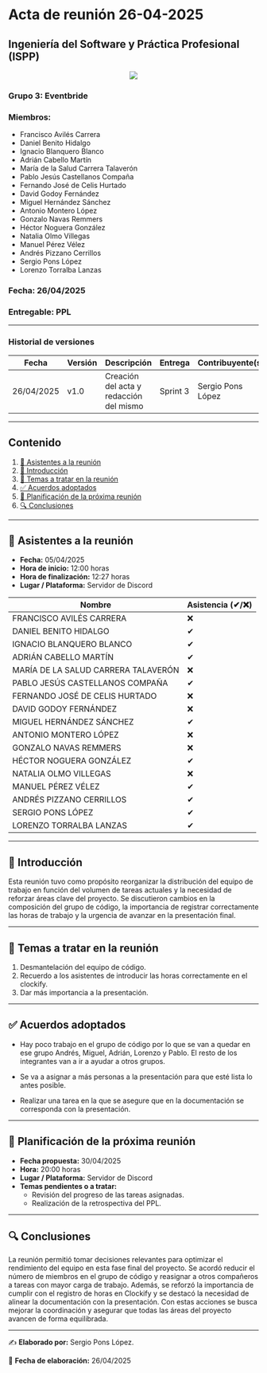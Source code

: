 # Acta de reunión 26-04-2025
## Ingeniería del Software y Práctica Profesional (ISPP)
<center><img src="https://iili.io/3BcQ3YJ.md.png"></img></center>

### Grupo 3: Eventbride

### Miembros:
- Francisco Avilés Carrera
- Daniel Benito Hidalgo
- Ignacio Blanquero Blanco
- Adrián Cabello Martín
- María de la Salud Carrera Talaverón
- Pablo Jesús Castellanos Compaña
- Fernando José de Celis Hurtado
- David Godoy Fernández
- Miguel Hernández Sánchez
- Antonio Montero López
- Gonzalo Navas Remmers
- Héctor Noguera González
- Natalia Olmo Villegas
- Manuel Pérez Vélez
- Andrés Pizzano Cerrillos
- Sergio Pons López
- Lorenzo Torralba Lanzas

### Fecha: 26/04/2025
### Entregable: PPL

---

### Historial de versiones

| Fecha      | Versión | Descripción                                | Entrega  | Contribuyente(s)                    |
|------------|---------|--------------------------------------------|----------|-------------------------------------|
| 26/04/2025 | v1.0    | Creación del acta y redacción del mismo    | Sprint 3 | Sergio Pons López |


---

## Contenido
1. [👥 Asistentes a la reunión](#asistentes)
2. [📝 Introducción](#intro)
3. [📌 Temas a tratar en la reunión](#temas-a-tratar)
4. [✅ Acuerdos adoptados](#acuerdos-adoptados)
5. [📅 Planificación de la próxima reunión](#proxima-reunion)
6. [🔍 Conclusiones](#conclusiones)

---

<div id='asistentes'></div>

## 👥 Asistentes a la reunión
- **Fecha:** 05/04/2025
- **Hora de inicio:** 12:00 horas
- **Hora de finalización:** 12:27 horas
- **Lugar / Plataforma:** Servidor de Discord

| Nombre | Asistencia (✔/❌) |
|--------|-------------------|
| FRANCISCO AVILÉS CARRERA | ❌ |
| DANIEL BENITO HIDALGO | ✔ |
| IGNACIO BLANQUERO BLANCO | ✔ |
| ADRIÁN CABELLO MARTÍN | ✔ |
| MARÍA DE LA SALUD CARRERA TALAVERÓN | ❌ |
| PABLO JESÚS CASTELLANOS COMPAÑA | ✔ |
| FERNANDO JOSÉ DE CELIS HURTADO | ❌ |
| DAVID GODOY FERNÁNDEZ | ❌ |
| MIGUEL HERNÁNDEZ SÁNCHEZ | ✔ |
| ANTONIO MONTERO LÓPEZ | ❌ |
| GONZALO NAVAS REMMERS | ❌ |
| HÉCTOR NOGUERA GONZÁLEZ | ✔ |
| NATALIA OLMO VILLEGAS | ❌ |
| MANUEL PÉREZ VÉLEZ | ✔ |
| ANDRÉS PIZZANO CERRILLOS | ✔ |
| SERGIO PONS LÓPEZ | ✔ |
| LORENZO TORRALBA LANZAS | ✔ |

---

<div id='intro'></div>

## 📝 Introducción

Esta reunión tuvo como propósito reorganizar la distribución del equipo de trabajo en función del volumen de tareas actuales y la necesidad de reforzar áreas clave del proyecto. Se discutieron cambios en la composición del grupo de código, la importancia de registrar correctamente las horas de trabajo y la urgencia de avanzar en la presentación final.

---

<div id='temas-a-tratar'></div>

## 📌 Temas a tratar en la reunión

1. Desmantelación del equipo de código.
2. Recuerdo a los asistentes de introducir las horas correctamente en el clockify.
3. Dar más importancia a la presentación.

---

<div id='acuerdos-adoptados'></div>

## ✅ Acuerdos adoptados

- Hay poco trabajo en el grupo de código por lo que se van a quedar en ese grupo Andrés, Miguel, Adrián, Lorenzo y Pablo. El resto de los integrantes van a ir a ayudar a otros grupos.

- Se va a asignar a más personas a la presentación para que esté lista lo antes posible. 

- Realizar una tarea en la que se asegure que en la documentación se corresponda con la presentación.

---

<div id='proxima-reunion'></div>

## 📅 Planificación de la próxima reunión
- **Fecha propuesta:** 30/04/2025
- **Hora:** 20:00 horas  
- **Lugar / Plataforma:** Servidor de Discord
- **Temas pendientes o a tratar:**  
  - Revisión del progreso de las tareas asignadas.
  - Realización de la retrospectiva del PPL.

---

<div id='conclusiones'></div>

## 🔍 Conclusiones

La reunión permitió tomar decisiones relevantes para optimizar el rendimiento del equipo en esta fase final del proyecto. Se acordó reducir el número de miembros en el grupo de código y reasignar a otros compañeros a tareas con mayor carga de trabajo. Además, se reforzó la importancia de cumplir con el registro de horas en Clockify y se destacó la necesidad de alinear la documentación con la presentación. Con estas acciones se busca mejorar la coordinación y asegurar que todas las áreas del proyecto avancen de forma equilibrada.

---

✍️ **Elaborado por:** Sergio Pons López.

📅 **Fecha de elaboración:** 26/04/2025